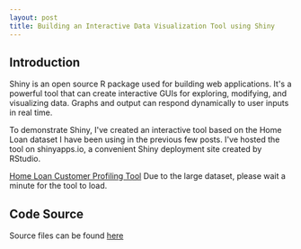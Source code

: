 ```yaml
---
layout: post
title: Building an Interactive Data Visualization Tool using Shiny 
---
```



## Introduction

Shiny is an open source R package used for building web applications. It's a powerful tool that can create interactive GUIs for exploring, modifying, and visualizing data. Graphs and output can respond dynamically to user inputs in real time.

To demonstrate Shiny, I've created an interactive tool based on the Home Loan dataset I have been using in the previous few posts. I've hosted the tool on shinyapps.io, a convenient Shiny deployment site created by RStudio.

[Home Loan Customer Profiling Tool](https://duffwang.shinyapps.io/HomeLoanShiny/)
Due to the large dataset, please wait a minute for the tool to load.

## Code Source

Source files can be found [here](https://github.com/duffwang/HomeLoanAnalysis/blob/master/LoanSimulationShinyApp.R)